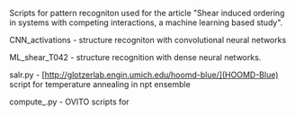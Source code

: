 Scripts for pattern recogniton used for the article "Shear induced ordering in systems with competing interactions, a
machine learning based study".

CNN_activations - structure recogniton with convolutional neural networks

ML_shear_T042   - structure recognition with dense neural networks.

salr.py         - [http://glotzerlab.engin.umich.edu/hoomd-blue/](HOOMD-Blue) script for temperature annealing in npt ensemble

compute_.py    - OVITO scripts for 
